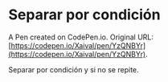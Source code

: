 # Separar por condición

A Pen created on CodePen.io. Original URL: [https://codepen.io/Xaival/pen/YzQNBYr](https://codepen.io/Xaival/pen/YzQNBYr).

Separar por condición y si no se repite.
